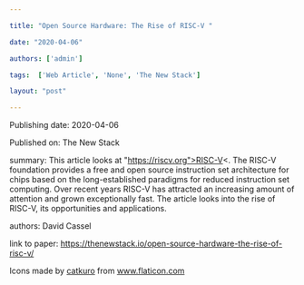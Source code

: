 ---
title: "Open Source Hardware: The Rise of RISC-V "
date: "2020-04-06"
authors: ['admin']
tags:  ['Web Article', 'None', 'The New Stack']
layout: "post"
---
Publishing date: 2020-04-06

Published on: The New Stack

summary: This article looks at "https://riscv.org">RISC-V<.  The RISC-V foundation provides  a free and open source instruction set architecture for chips based on the long-established paradigms for reduced instruction set computing. Over recent years RISC-V has attracted an increasing amount of attention and grown exceptionally fast. The article looks into the rise of RISC-V, its opportunities and applications. 

authors: David Cassel

link to paper: https://thenewstack.io/open-source-hardware-the-rise-of-risc-v/

Icons made by <a href="https://www.flaticon.com/free-icon/bookshelves_3576884" title="catkuro">catkuro</a> from <a href="https://www.flaticon.com/" title="Flaticon"> www.flaticon.com</a>